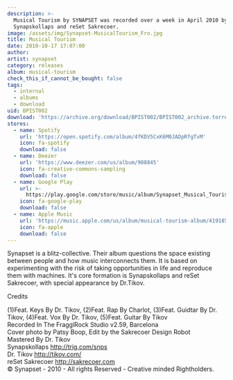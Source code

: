 ```yaml
---
description: >-
  Musical Tourism by SYNAPSET was recorded over a week in April 2010 by
  Synapskollaps and reSet Sakrecoer.
image: /assets/img/Synapset-MusicalTourism_Fro.jpg
title: Musical Tourism
date: 2010-10-17 17:07:00
author:
artist: synapset
category: releases
album: musical-tourism
check_this_if_cannot_be_bought: false
tags:
  - internal
  - albums
  - download
uid: BPIST002
download: 'https://archive.org/download/BPIST002/BPIST002_archive.torrent'
stores:
  - name: Spotify
    url: 'https://open.spotify.com/album/4fKDV5CxK6M0JADpRfgTvM'
    icon: fa-spotify
    download: false
  - name: Deezer
    url: 'https://www.deezer.com/us/album/908845'
    icon: fa-creative-commons-sampling
    download: false
  - name: Google Play
    url: >-
      https://play.google.com/store/music/album/Synapset_Musical_Tourism?id=Blltlnqawftyc5dgmzikxriuari
    icon: fa-google-play
    download: false
  - name: Apple Music
    url: 'https://music.apple.com/us/album/musical-tourism-album/419185408'
    icon: fa-apple
    download: false
---
```


Synapset is a blitz-collective. Their album questions the space existing between people and how music interconnects them. It is based on experimenting with the risk of taking opportunities in life and reproduce them with machines. It's core formation is Synapskollaps and reSet Sakrecoer, with special appearance by Dr.Tikov.

Credits

(1)Feat. Keys By Dr. Tikov, (2)Feat. Rap By Charlot, (3)Feat. Guidtar By Dr. Tikov, (4)Feat. Vox By Dr. Tikov, (5)Feat. Guitar By Tikov<br>Recorded In The FragglRock Studio v2.59, Barcelona<br>Cover photo by Patsy Boop, Edit by the Sakrecoer Design Robot<br>Mastered By Dr. Tikov<br>Synapskollaps http://trig.com/snps<br>Dr. Tikov http://tikov.com/<br>reSet Sakrecoer http://sakrecoer.com<br>&copy; Synapset - 2010 - All rights Reserved - Creative minded Rightholders.